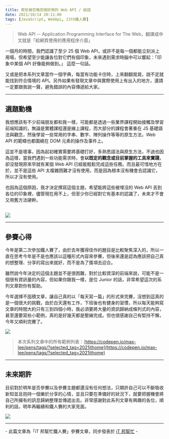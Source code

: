 ```yaml
---
title: 那些被忽略但很好用的 Web API / 結語
date: 2021/10/14 20:11:00
tags: [JavaScript, WebApi, 13th鐵人賽]
---
```


> Web API -- Application Programming Interface for The Web，翻譯成中文就是「給網頁使用的應用程序介面」

一個月的時間，我們認識了至少 25 個 Web API，或許不是每一個都能立刻派上用場，但希望至少能讓各位對它們有個印象，未來遇到需求時腦中可以響起：「印象中某個 API 好像能夠做到。」 這麼一句話。

又或是把本系列文章當作一個字典，每當有功能卡住時，上來翻翻晃晃，說不定就能找到符合情境的 API。另外如果有發現文章中與實際使用上有出入的地方，還請一定要跟我說一聲，避免錯誤的內容傳遞給大家。

---

## 選題動機

我想應該有不少前端朋友都和我一樣，可能都是透過一些業界課程開始接觸及學習前端知識的，無論是實體課程還是線上課程，而大部分的課程會著重在 JS 基礎語法與觀念，然後學習一些常用的字串、數字、陣列操作等等的原生方法，Web API 的範疇也都圍繞在 DOM 元素的操作及事件上。

這並不是壞事，因為起初確實需要將基礎打好，多熟悉語法與原生方法，不過也因為這樣，當我們遇到一些功能需求時，會**以既定的觀念或目前掌握的工具來實踐**，卻沒發現原來早就有某個 Web API 已經能輕鬆完成這些任務。而且最可惜地方在於，並不是這些 API 太複雜困難才沒有使用，而是因為根本沒有機會去認識它，所以才沒有使用。

也因為這個原因，我才決定撰寫這個主題，希望能將這些被埋沒的 Web API 丟到各位的印象裡，儘管現在用不上，但至少你已經對它有基本的認識了，未來才不會又用舊方法硬幹。

<br/>

<img src="/img/content/webapi-30/think.png" style="max-width: 400px;" />

---

## 參賽心得

今年是第二次參加鐵人賽了，由於去年獲得佳作的題目是比較聚焦深入的，所以一直在思考今年是不是也應該以這種形式內容來參賽，但後來還是認為應該把自己真的想整理、分享的寫出來就好，而不是為了獎項去迎合。

雖然說今年決定的這個主題並不是很困難，對於比較資深的前端來說，可能不是一個很有資訊量的內容，但如果你跟我一樣，是位 Junior 的話，非常希望這次的系列文章對你有幫助。

今年選擇不囤積文章，讓自己真的以「每天寫一篇」的形式來完賽，沒想到這真的是一個很大的挑戰，由於白天還有工作，下班後也有健身的習慣，所以每天能夠寫文章的時間大約只有三到四個小時，我必須要將大量的資訊歸納成條列式的內容，甚至還要寫些小範例，真的是好幾天都是壓線完成。但也很感謝自己有堅持不懈，今年又順利完賽了。

<img src="/img/content/webapi-30/success.png" style="max-width: 400px;" />

> 本次系列文章中的所有範例列表：[https://codepen.io/max-lee/pens/tags/?selected_tag=2021ithome](https://codepen.io/max-lee/pens/tags/?selected_tag=2021ithome)

---

## 未來期許

目前對於明年是否參賽以及參賽主題都還沒有任何想法，只期許自己可以不斷吸收新知並且抱持一個樂於分享的心情，並且只要在準備好的狀況下，就要把握機會將自己所擁有的訊息歸納整理並傳遞出去。非常感謝對此系列文章有興趣的各位，順利的話，明年再繼續和鐵人賽的大家見面。

<img src="/img/content/webapi-30/grow.png" style="max-width: 400px;" />

---

\- 此篇文章為「iT 邦幫忙鐵人賽」參賽文章，同步發表於 [iT 邦幫忙](https://ithelp.ithome.com.tw/articles/10281832) -
